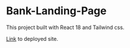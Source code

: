 # Bank-Landing-Page
This project built with React 18 and Tailwind css.

[Link](https://acaemr22.github.io/Bank-Landing-Page/) to deployed site.